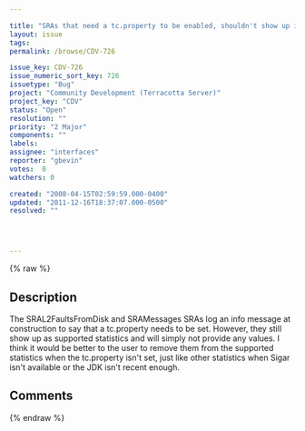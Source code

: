 ```yaml
---

title: "SRAs that need a tc.property to be enabled, shouldn't show up in the supported statistics until this is the case"
layout: issue
tags: 
permalink: /browse/CDV-726

issue_key: CDV-726
issue_numeric_sort_key: 726
issuetype: "Bug"
project: "Community Development (Terracotta Server)"
project_key: "CDV"
status: "Open"
resolution: ""
priority: "2 Major"
components: ""
labels: 
assignee: "interfaces"
reporter: "gbevin"
votes:  0
watchers: 0

created: "2008-04-15T02:59:59.000-0400"
updated: "2011-12-16T18:37:07.000-0500"
resolved: ""




---
```


{% raw %}

## Description

<div markdown="1" class="description">

The SRAL2FaultsFromDisk and SRAMessages SRAs log an info message at construction to say that a tc.property needs to be set. However, they still show up as supported statistics and will simply not provide any values. I think it would be better to the user to remove them from the supported statistics when the tc.property isn't set, just like other statistics when Sigar isn't available or the JDK isn't recent enough.

</div>

## Comments



{% endraw %}
